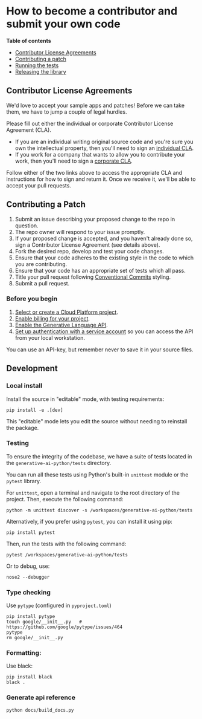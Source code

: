 # How to become a contributor and submit your own code

**Table of contents**

* [Contributor License Agreements](#contributor-license-agreements)
* [Contributing a patch](#contributing-a-patch)
* [Running the tests](#running-the-tests)
* [Releasing the library](#releasing-the-library)

## Contributor License Agreements

We'd love to accept your sample apps and patches! Before we can take them, we
have to jump a couple of legal hurdles.

Please fill out either the individual or corporate Contributor License Agreement
(CLA).

  * If you are an individual writing original source code and you're sure you
    own the intellectual property, then you'll need to sign an [individual CLA](https://developers.google.com/open-source/cla/individual).
  * If you work for a company that wants to allow you to contribute your work,
    then you'll need to sign a [corporate CLA](https://developers.google.com/open-source/cla/corporate).

Follow either of the two links above to access the appropriate CLA and
instructions for how to sign and return it. Once we receive it, we'll be able to
accept your pull requests.

## Contributing a Patch

1.  Submit an issue describing your proposed change to the repo in question.
1.  The repo owner will respond to your issue promptly.
1.  If your proposed change is accepted, and you haven't already done so, sign a
    Contributor License Agreement (see details above).
1.  Fork the desired repo, develop and test your code changes.
1.  Ensure that your code adheres to the existing style in the code to which
    you are contributing.
1.  Ensure that your code has an appropriate set of tests which all pass.
1.  Title your pull request following [Conventional Commits](https://www.conventionalcommits.org/) styling.
1.  Submit a pull request.

### Before you begin

1.  [Select or create a Cloud Platform project][projects].
1.  [Enable billing for your project][billing]. 
1.  [Enable the Generative Language API][enable_api]. 
1.  [Set up authentication with a service account][auth] so you can access the
    API from your local workstation.

You can use an API-key, but remember never to save it in your source files.


## Development

### Local install

Install the source in "editable" mode, with testing requirements:

```
pip install -e .[dev]
```

This "editable" mode lets you edit the source without needing to reinstall the package.

### Testing

To ensure the integrity of the codebase, we have a suite of tests located in the `generative-ai-python/tests` directory. 

You can run all these tests using Python's built-in `unittest` module or the `pytest` library. 

For `unittest`, open a terminal and navigate to the root directory of the project. Then, execute the following command:

```
python -m unittest discover -s /workspaces/generative-ai-python/tests
```

Alternatively, if you prefer using `pytest`, you can install it using pip:

```
pip install pytest
```

Then, run the tests with the following command:

```
pytest /workspaces/generative-ai-python/tests
```


Or to debug, use:

```commandline
nose2 --debugger
```

### Type checking 

Use `pytype` (configured in `pyproject.toml`)

```
pip install pytype
touch google/__init__.py   #  https://github.com/google/pytype/issues/464
pytype
rm google/__init__.py
```

### Formatting:

Use black:

```
pip install black 
black .
```

### Generate api reference

```
python docs/build_docs.py
```


[setup]: https://cloud.google.com/nodejs/docs/setup
[projects]: https://console.cloud.google.com/project
[billing]: https://support.google.com/cloud/answer/6293499#enable-billing
[enable_api]: https://console.cloud.google.com/flows/enableapi?apiid=generativelanguage.googleapis.com
[auth]: https://cloud.google.com/docs/authentication/getting-started
